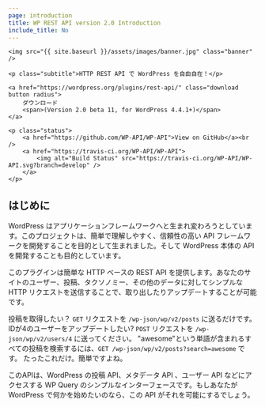 ```yaml
---
page: introduction
title: WP REST API version 2.0 Introduction
include_title: No
---
```


<div class="hero">

	<img src="{{ site.baseurl }}/assets/images/banner.jpg" class="banner" />

	<p class="subtitle">HTTP REST API で WordPress を自由自在！</p>

	<a href="https://wordpress.org/plugins/rest-api/" class="download button radius">
		ダウンロード
		<span>(Version 2.0 beta 11, for WordPress 4.4.1+)</span>
	</a>

	<p class="status">
		<a href="https://github.com/WP-API/WP-API">View on GitHub</a><br />
		<a href="https://travis-ci.org/WP-API/WP-API">
			<img alt="Build Status" src="https://travis-ci.org/WP-API/WP-API.svg?branch=develop" />
		</a>
	</p>

</div>

はじめに
-----

WordPress はアプリケーションフレームワークへと生まれ変わろうとしています。このプロジェクトは、簡単で理解しやすく、信頼性の高い API フレームワークを開発することを目的として生まれました。そして WordPress 本体の API を開発することも目的としています。

このプラグインは簡単な HTTP ベースの REST API を提供します。あなたのサイトのユーザー、投稿、タクソノミー、その他のデータに対してシンプルな HTTP リクエストを送信することで、取り出したりアップデートすることが可能です。

投稿を取得したい？ `GET` リクエストを `/wp-json/wp/v2/posts` に送るだけです。 IDが4のユーザーをアップデートしたい? `POST` リクエストを `/wp-json/wp/v2/users/4` に送ってください。 "awesome"という単語が含まれるすべての投稿を検索するには、`GET /wp-json/wp/v2/posts?search=awesome` です。 たったこれだけ。簡単ですよね。

このAPIは、WordPress の投稿 API、メタデータ API 、ユーザー API などにアクセスする WP Query のシンプルなインターフェースです。もしあなたが WordPress で何かを始めたいのなら、この API がそれを可能にするでしょう。
